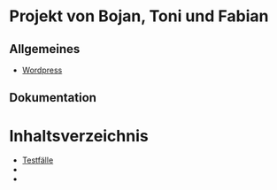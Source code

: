 # Projekt von Bojan, Toni und Fabian

## Allgemeines
- [Wordpress](Wordpress.md)

## Dokumentation
# Inhaltsverzeichnis
- [Testfälle](Testfaelle.md)
- 
-
